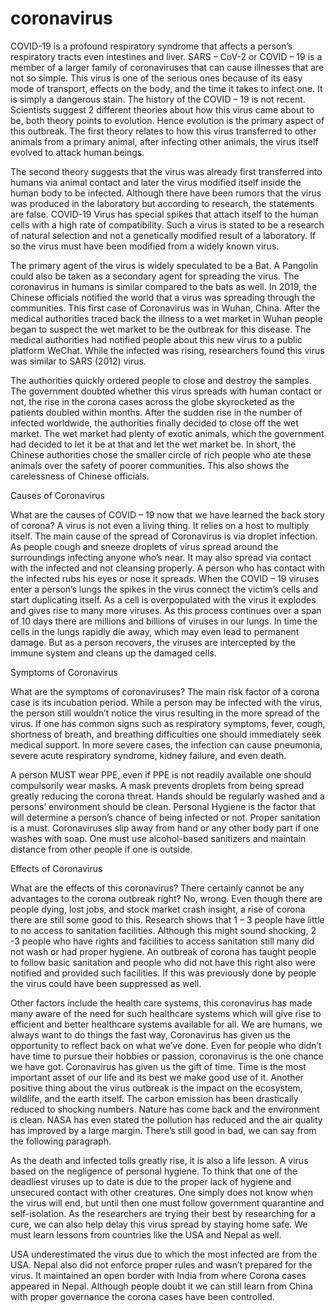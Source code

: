 # coronavirus
COVID-19 is a profound respiratory syndrome that affects a person’s respiratory tracts even intestines and liver. SARS – CoV-2 or COVID – 19 is a member of a larger family of coronaviruses that can cause illnesses that are not so simple. This virus is one of the serious ones because of its easy mode of transport, effects on the body, and the time it takes to infect one. It is simply a dangerous stain. The history of the COVID – 19 is not recent. Scientists suggest 2 different theories about how this virus came about to be, both theory points to evolution. Hence evolution is the primary aspect of this outbreak. The first theory relates to how this virus transferred to other animals from a primary animal, after infecting other animals, the virus itself evolved to attack human beings.

The second theory suggests that the virus was already first transferred into humans via animal contact and later the virus modified itself inside the human body to be infected. Although there have been rumors that the virus was produced in the laboratory but according to research, the statements are false. COVID-19 Virus has special spikes that attach itself to the human cells with a high rate of compatibility. Such a virus is stated to be a research of natural selection and not a genetically modified result of a laboratory. If so the virus must have been modified from a widely known virus.

The primary agent of the virus is widely speculated to be a Bat. A Pangolin could also be taken as a secondary agent for spreading the virus. The coronavirus in humans is similar compared to the bats as well. In 2019, the Chinese officials notified the world that a virus was spreading through the communities. This first case of Coronavirus was in Wuhan, China. After the medical authorities traced back the illness to a wet market in Wuhan people began to suspect the wet market to be the outbreak for this disease. The medical authorities had notified people about this new virus to a public platform WeChat. While the infected was rising, researchers found this virus was similar to SARS (2012) virus.


 
The authorities quickly ordered people to close and destroy the samples. The government doubted whether this virus spreads with human contact or not, the rise in the corona cases across the globe skyrocketed as the patients doubled within months. After the sudden rise in the number of infected worldwide, the authorities finally decided to close off the wet market. The wet market had plenty of exotic animals, which the government had decided to let it be at that and let the wet market be. In short, the Chinese authorities chose the smaller circle of rich people who ate these animals over the safety of poorer communities. This also shows the carelessness of Chinese officials.

Causes of Coronavirus

What are the causes of COVID – 19 now that we have learned the back story of corona? A virus is not even a living thing. It relies on a host to multiply itself. The main cause of the spread of Coronavirus is via droplet infection. As people cough and sneeze droplets of virus spread around the surroundings infecting anyone who’s near. It may also spread via contact with the infected and not cleansing properly. A person who has contact with the infected rubs his eyes or nose it spreads.  When the COVID – 19 viruses enter a person’s lungs the spikes in the virus connect the victim’s cells and start duplicating itself. As a cell is overpopulated with the virus it explodes and gives rise to many more viruses. As this process continues over a span of 10 days there are millions and billions of viruses in our lungs. In time the cells in the lungs rapidly die away, which may even lead to permanent damage. But as a person recovers, the viruses are intercepted by the immune system and cleans up the damaged cells.

Symptoms of Coronavirus

What are the symptoms of coronaviruses? The main risk factor of a corona case is its incubation period. While a person may be infected with the virus, the person still wouldn’t notice the virus resulting in the more spread of the virus. If one has common signs such as respiratory symptoms, fever, cough, shortness of breath, and breathing difficulties one should immediately seek medical support. In more severe cases, the infection can cause pneumonia, severe acute respiratory syndrome, kidney failure, and even death.

A person MUST wear PPE, even if PPE is not readily available one should compulsorily wear masks. A mask prevents droplets from being spread greatly reducing the corona threat. Hands should be regularly washed and a persons’ environment should be clean. Personal Hygiene is the factor that will determine a person’s chance of being infected or not. Proper sanitation is a must. Coronaviruses slip away from hand or any other body part if one washes with soap. One must use alcohol-based sanitizers and maintain distance from other people if one is outside.


 
Effects of Coronavirus

What are the effects of this coronavirus? There certainly cannot be any advantages to the corona outbreak right? No, wrong. Even though there are people dying, lost jobs, and stock market crash insight, a rise of corona there are still some good to this. Research shows that 1 – 3 people have little to no access to sanitation facilities. Although this might sound shocking, 2 -3 people who have rights and facilities to access sanitation still many did not wash or had proper hygiene. An outbreak of corona has taught people to follow basic sanitation and people who did not have this right also were notified and provided such facilities. If this was previously done by people the virus could have been suppressed as well.

Other factors include the health care systems, this coronavirus has made many aware of the need for such healthcare systems which will give rise to efficient and better healthcare systems available for all. We are humans, we always want to do things the fast way, Coronavirus has given us the opportunity to reflect back on what we’ve done. Even for people who didn’t have time to pursue their hobbies or passion, coronavirus is the one chance we have got. Coronavirus has given us the gift of time. Time is the most important asset of our life and its best we make good use of it. Another positive thing about the virus outbreak is the impact on the ecosystem, wildlife, and the earth itself. The carbon emission has been drastically reduced to shocking numbers. Nature has come back and the environment is clean. NASA has even stated the pollution has reduced and the air quality has improved by a large margin. There’s still good in bad, we can say from the following paragraph.

As the death and infected tolls greatly rise, it is also a life lesson. A virus based on the negligence of personal hygiene. To think that one of the deadliest viruses up to date is due to the proper lack of hygiene and unsecured contact with other creatures. One simply does not know when the virus will end, but until then one must follow government quarantine and self-isolation. As the researchers are trying their best by researching for a cure, we can also help delay this virus spread by staying home safe. We must learn lessons from countries like the USA and Nepal as well.

USA underestimated the virus due to which the most infected are from the USA. Nepal also did not enforce proper rules and wasn’t prepared for the virus. It maintained an open border with India from where Corona cases appeared in Nepal. Although people doubt it we can still learn from China with proper governance the corona cases have been controlled.
